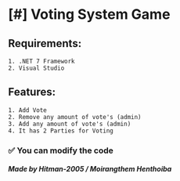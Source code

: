 # [#] Voting System Game
## Requirements:
    1. .NET 7 Framework
    2. Visual Studio
## Features:
    1. Add Vote
    2. Remove any amount of vote's (admin)
    3. Add any amount of vote's (admin)
    4. It has 2 Parties for Voting
### ✅ You can modify the code

##### Made by Hitman-2005 / Moirangthem Henthoiba

